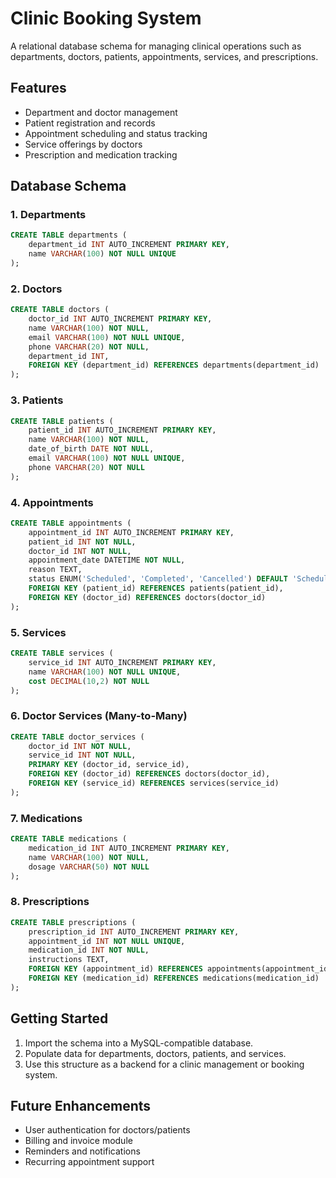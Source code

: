 # Clinic Booking System

A relational database schema for managing clinical operations such as departments, doctors, patients, appointments, services, and prescriptions.

## Features

- Department and doctor management
- Patient registration and records
- Appointment scheduling and status tracking
- Service offerings by doctors
- Prescription and medication tracking

## Database Schema

### 1. Departments

```sql
CREATE TABLE departments (
    department_id INT AUTO_INCREMENT PRIMARY KEY,
    name VARCHAR(100) NOT NULL UNIQUE
);
```

### 2. Doctors

```sql
CREATE TABLE doctors (
    doctor_id INT AUTO_INCREMENT PRIMARY KEY,
    name VARCHAR(100) NOT NULL,
    email VARCHAR(100) NOT NULL UNIQUE,
    phone VARCHAR(20) NOT NULL,
    department_id INT,
    FOREIGN KEY (department_id) REFERENCES departments(department_id)
);
```

### 3. Patients

```sql
CREATE TABLE patients (
    patient_id INT AUTO_INCREMENT PRIMARY KEY,
    name VARCHAR(100) NOT NULL,
    date_of_birth DATE NOT NULL,
    email VARCHAR(100) NOT NULL UNIQUE,
    phone VARCHAR(20) NOT NULL
);
```

### 4. Appointments

```sql
CREATE TABLE appointments (
    appointment_id INT AUTO_INCREMENT PRIMARY KEY,
    patient_id INT NOT NULL,
    doctor_id INT NOT NULL,
    appointment_date DATETIME NOT NULL,
    reason TEXT,
    status ENUM('Scheduled', 'Completed', 'Cancelled') DEFAULT 'Scheduled',
    FOREIGN KEY (patient_id) REFERENCES patients(patient_id),
    FOREIGN KEY (doctor_id) REFERENCES doctors(doctor_id)
);
```

### 5. Services

```sql
CREATE TABLE services (
    service_id INT AUTO_INCREMENT PRIMARY KEY,
    name VARCHAR(100) NOT NULL UNIQUE,
    cost DECIMAL(10,2) NOT NULL
);
```

### 6. Doctor Services (Many-to-Many)

```sql
CREATE TABLE doctor_services (
    doctor_id INT NOT NULL,
    service_id INT NOT NULL,
    PRIMARY KEY (doctor_id, service_id),
    FOREIGN KEY (doctor_id) REFERENCES doctors(doctor_id),
    FOREIGN KEY (service_id) REFERENCES services(service_id)
);
```

### 7. Medications

```sql
CREATE TABLE medications (
    medication_id INT AUTO_INCREMENT PRIMARY KEY,
    name VARCHAR(100) NOT NULL,
    dosage VARCHAR(50) NOT NULL
);
```

### 8. Prescriptions

```sql
CREATE TABLE prescriptions (
    prescription_id INT AUTO_INCREMENT PRIMARY KEY,
    appointment_id INT NOT NULL UNIQUE,
    medication_id INT NOT NULL,
    instructions TEXT,
    FOREIGN KEY (appointment_id) REFERENCES appointments(appointment_id),
    FOREIGN KEY (medication_id) REFERENCES medications(medication_id)
);
```

## Getting Started

1. Import the schema into a MySQL-compatible database.
2. Populate data for departments, doctors, patients, and services.
3. Use this structure as a backend for a clinic management or booking system.

## Future Enhancements

- User authentication for doctors/patients
- Billing and invoice module
- Reminders and notifications
- Recurring appointment support
